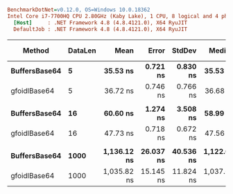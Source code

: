 ``` ini

BenchmarkDotNet=v0.12.0, OS=Windows 10.0.18362
Intel Core i7-7700HQ CPU 2.80GHz (Kaby Lake), 1 CPU, 8 logical and 4 physical cores
  [Host]     : .NET Framework 4.8 (4.8.4121.0), X64 RyuJIT
  DefaultJob : .NET Framework 4.8 (4.8.4121.0), X64 RyuJIT


```
|        Method | DataLen |        Mean |     Error |    StdDev |      Median | Ratio | RatioSD | Gen 0 | Gen 1 | Gen 2 | Allocated |
|-------------- |-------- |------------:|----------:|----------:|------------:|------:|--------:|------:|------:|------:|----------:|
| **BuffersBase64** |       **5** |    **35.53 ns** |  **0.721 ns** |  **0.830 ns** |    **35.53 ns** |  **1.00** |    **0.00** |     **-** |     **-** |     **-** |         **-** |
|  gfoidlBase64 |       5 |    36.72 ns |  0.746 ns |  0.766 ns |    36.68 ns |  1.03 |    0.04 |     - |     - |     - |         - |
|               |         |             |           |           |             |       |         |       |       |       |           |
| **BuffersBase64** |      **16** |    **60.60 ns** |  **1.274 ns** |  **3.508 ns** |    **58.99 ns** |  **1.00** |    **0.00** |     **-** |     **-** |     **-** |         **-** |
|  gfoidlBase64 |      16 |    47.73 ns |  0.718 ns |  0.672 ns |    47.56 ns |  0.77 |    0.06 |     - |     - |     - |         - |
|               |         |             |           |           |             |       |         |       |       |       |           |
| **BuffersBase64** |    **1000** | **1,136.12 ns** | **26.037 ns** | **40.536 ns** | **1,122.01 ns** |  **1.00** |    **0.00** |     **-** |     **-** |     **-** |         **-** |
|  gfoidlBase64 |    1000 | 1,035.82 ns | 15.145 ns | 11.824 ns | 1,037.03 ns |  0.90 |    0.05 |     - |     - |     - |         - |
